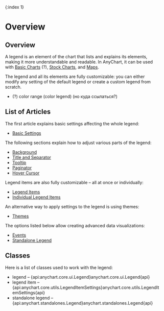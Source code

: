 {:index 1}
# Overview

## Overview

A legend is an element of the chart that lists and explains its elements, making it more understandable and readable. In AnyChart, it can be used with [Basic Charts](../../Basic_Charts/General_Settings#legend) (?), [Stock Charts](../../Stock_Charts/Legend), and [Maps](../../Maps/Legend).

The legend and all its elements are fully customizable: you can either modify any setting of the default legend or create a custom legend from scratch.

* (?) color range (color legend) (но куда ссылаться?)

## List of Articles

The first article explains basic settings affecting the whole legend:

* [Basic Settings](Basic_Settings)

The following sections explain how to adjust various parts of the legend:

* [Background](Background)
* [Title and Separator](Title_and_Separator)
* [Tooltip](Tooltip)
* [Paginator](Paginator)
* [Hover Cursor](Hover_Cursor)

Legend items are also fully customizable – all at once or individually:

* [Legend Items](Legend_Items)
* [Individual Legend Items](Individual_Legend_Items)

An alternative way to apply settings to the legend is using themes:

* [Themes](Themes)

The options listed below allow creating advanced data visualizations:

* [Events](Events)
* [Standalone Legend](Standalone_Legend)

## Classes

Here is a list of classes used to work with the legend: 

* legend – {api:anychart.core.ui.Legend}anychart.core.ui.Legend{api}
* legend item – {api:anychart.core.utils.LegendItemSettings}anychart.core.utils.LegendItemSettings{api}
* standalone legend – {api:anychart.standalones.Legend}anychart.standalones.Legend{api}